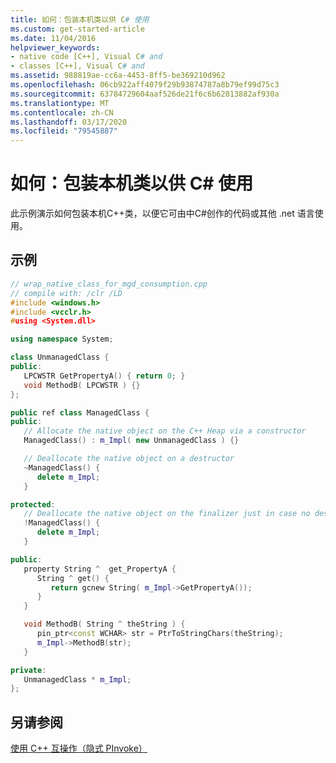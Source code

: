 ```yaml
---
title: 如何：包装本机类以供 C# 使用
ms.custom: get-started-article
ms.date: 11/04/2016
helpviewer_keywords:
- native code [C++], Visual C# and
- classes [C++], Visual C# and
ms.assetid: 988819ae-cc6a-4453-8ff5-be369210d962
ms.openlocfilehash: 06cb922aff4079f29b93874787a8b79ef99d75c3
ms.sourcegitcommit: 63784729604aaf526de21f6c6b62813882af930a
ms.translationtype: MT
ms.contentlocale: zh-CN
ms.lasthandoff: 03/17/2020
ms.locfileid: "79545887"
---
```

# <a name="how-to-wrap-native-class-for-use-by-c"></a>如何：包装本机类以供 C\# 使用

此示例演示如何包装本机C++类，以便它可由中C#创作的代码或其他 .net 语言使用。

## <a name="example"></a>示例

```cpp
// wrap_native_class_for_mgd_consumption.cpp
// compile with: /clr /LD
#include <windows.h>
#include <vcclr.h>
#using <System.dll>

using namespace System;

class UnmanagedClass {
public:
   LPCWSTR GetPropertyA() { return 0; }
   void MethodB( LPCWSTR ) {}
};

public ref class ManagedClass {
public:
   // Allocate the native object on the C++ Heap via a constructor
   ManagedClass() : m_Impl( new UnmanagedClass ) {}

   // Deallocate the native object on a destructor
   ~ManagedClass() {
      delete m_Impl;
   }

protected:
   // Deallocate the native object on the finalizer just in case no destructor is called
   !ManagedClass() {
      delete m_Impl;
   }

public:
   property String ^  get_PropertyA {
      String ^ get() {
         return gcnew String( m_Impl->GetPropertyA());
      }
   }

   void MethodB( String ^ theString ) {
      pin_ptr<const WCHAR> str = PtrToStringChars(theString);
      m_Impl->MethodB(str);
   }

private:
   UnmanagedClass * m_Impl;
};
```

## <a name="see-also"></a>另请参阅

[使用 C++ 互操作（隐式 PInvoke）](../dotnet/using-cpp-interop-implicit-pinvoke.md)
